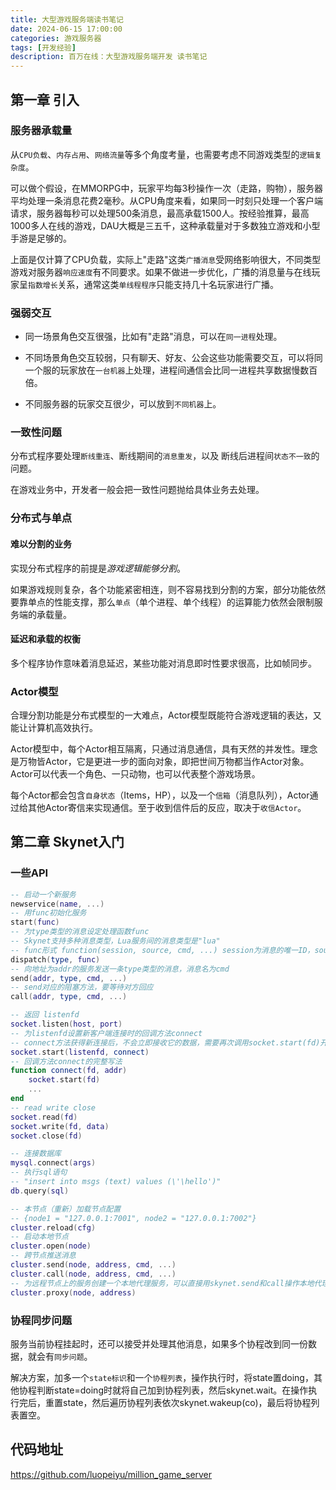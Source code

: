 ```yaml
---
title: 大型游戏服务端读书笔记
date: 2024-06-15 17:00:00
categories: 游戏服务器
tags: [开发经验]
description: 百万在线：大型游戏服务端开发 读书笔记
---
```


## 第一章 引入

### 服务器承载量

从`CPU负载`、`内存占用`、`网络流量`等多个角度考量，也需要考虑不同游戏类型的`逻辑复杂度`。

可以做个假设，在MMORPG中，玩家平均每3秒操作一次（走路，购物），服务器平均处理一条消息花费2毫秒。从CPU角度来看，如果同一时刻只处理一个客户端请求，服务器每秒可以处理500条消息，最高承载1500人。按经验推算，最高1000多人在线的游戏，DAU大概是三五千，这种承载量对于多数独立游戏和小型手游是足够的。

上面是仅计算了CPU负载，实际上"走路"这类`广播消息`受网络影响很大，不同类型游戏对服务器`响应速度`有不同要求。如果不做进一步优化，广播的消息量与在线玩家呈`指数增长`关系，通常这类`单线程程序`只能支持几十名玩家进行广播。

### 强弱交互

* 同一场景角色交互很强，比如有"走路"消息，可以在`同一进程`处理。

* 不同场景角色交互较弱，只有聊天、好友、公会这些功能需要交互，可以将同一个服的玩家放在`一台机器`上处理，进程间通信会比同一进程共享数据慢数百倍。

* 不同服务器的玩家交互很少，可以放到`不同机器`上。

### 一致性问题

分布式程序要处理`断线重连`、断线期间的`消息重发`，以及 断线后进程间`状态不一致`的问题。

在游戏业务中，开发者一般会把一致性问题抛给具体业务去处理。

### 分布式与单点

#### 难以分割的业务

实现分布式程序的前提是*游戏逻辑能够分割*。

如果游戏规则复杂，各个功能紧密相连，则不容易找到分割的方案，部分功能依然要靠单点的性能支撑，那么`单点`（单个进程、单个线程）的运算能力依然会限制服务端的承载量。

#### 延迟和承载的权衡

多个程序协作意味着消息延迟，某些功能对消息即时性要求很高，比如帧同步。

### Actor模型

合理分割功能是分布式模型的一大难点，Actor模型既能符合游戏逻辑的表达，又能让计算机高效执行。

Actor模型中，每个Actor相互隔离，只通过消息通信，具有天然的并发性。理念是万物皆Actor，它是更进一步的面向对象，即把世间万物都当作Actor对象。Actor可以代表一个角色、一只动物，也可以代表整个游戏场景。

每个Actor都会包含`自身状态`（Items，HP），以及一个`信箱`（消息队列），Actor通过给其他Actor寄信来实现通信。至于收到信件后的反应，取决于`收信Actor`。

## 第二章 Skynet入门

### 一些API

``` lua 基础API
-- 启动一个新服务
newservice(name, ...) 
-- 用func初始化服务
start(func) 
-- 为type类型的消息设定处理函数func
-- Skynet支持多种消息类型，Lua服务间的消息类型是"lua"
-- func形式 function(session, source, cmd, ...) session为消息的唯一ID，source为发送消息的服务地址，cmd代表消息名
dispatch(type, func) 
-- 向地址为addr的服务发送一条type类型的消息，消息名为cmd
send(addr, type, cmd, ...)
-- send对应的阻塞方法，要等待对方回应
call(addr, type, cmd, ...)
```

``` lua 网络API
-- 返回 listenfd
socket.listen(host, port)
-- 为listenfd设置新客户端连接时的回调方法connect
-- connect方法获得新连接后，不会立即接收它的数据，需要再次调用socket.start(fd)开始接受
socket.start(listenfd, connect)
-- 回调方法connect的完整写法
function connect(fd, addr)
    socket.start(fd)
    ...
end
-- read write close
socket.read(fd)
socket.write(fd, data)
socket.close(fd)
```

``` lua 数据库API
-- 连接数据库
mysql.connect(args)
-- 执行sql语句
-- "insert into msgs (text) values (\'\hello')"
db.query(sql)
```

``` lua 集群API
-- 本节点（重新）加载节点配置
-- {node1 = "127.0.0.1:7001", node2 = "127.0.0.1:7002"}
cluster.reload(cfg)
-- 启动本地节点
cluster.open(node)
-- 跨节点推送消息
cluster.send(node, address, cmd, ...)
cluster.call(node, address, cmd, ...)
-- 为远程节点上的服务创建一个本地代理服务，可以直接用skynet.send和call操作本地代理
cluster.proxy(node, address)
```

### 协程同步问题

服务当前协程挂起时，还可以接受并处理其他消息，如果多个协程改到同一份数据，就会有`同步问题`。

解决方案，加多一个`state标识`和一个`协程列表`，操作执行时，将state置doing，其他协程判断state=doing时就将自己加到协程列表，然后skynet.wait。在操作执行完后，重置state，然后遍历协程列表依次skynet.wakeup(co)，最后将协程列表置空。

## 代码地址

https://github.com/luopeiyu/million_game_server